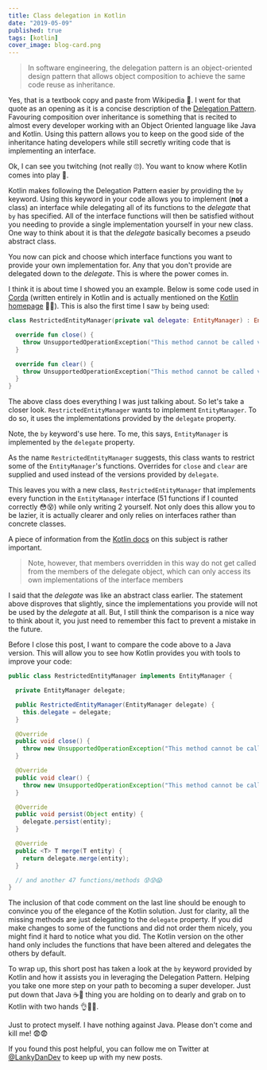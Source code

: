 ```yaml
---
title: Class delegation in Kotlin
date: "2019-05-09"
published: true
tags: [kotlin]
cover_image: blog-card.png
---
```


> In software engineering, the delegation pattern is an object-oriented design pattern that allows object composition to achieve the same code reuse as inheritance.

Yes, that is a textbook copy and paste from Wikipedia 😬. I went for that quote as an opening as it is a concise description of the [Delegation Pattern](https://en.wikipedia.org/wiki/Delegation_pattern). Favouring composition over inheritance is something that is recited to almost every developer working with an Object Oriented language like Java and Kotlin. Using this pattern allows you to keep on the good side of the inheritance hating developers while still secretly writing code that is implementing an interface.

Ok, I can see you twitching (not really 🙄). You want to know where Kotlin comes into play 🤔.

Kotlin makes following the Delegation Pattern easier by providing the `by` keyword. Using this keyword in your code allows you to implement (__not__ a class) an interface while delegating all of its functions to the _delegate_ that `by` has specified. All of the interface functions will then be satisfied without you needing to provide a single implementation yourself in your new class. One way to think about it is that the _delegate_ basically becomes a pseudo abstract class.

You now can pick and choose which interface functions you want to provide your own implementation for. Any that you don't provide are delegated down to the _delegate_. This is where the power comes in.

I think it is about time I showed you an example. Below is some code used in [Corda](https://github.com/corda/corda) (written entirely in Kotlin and is actually mentioned on the [Kotlin homepage](https://kotlinlang.org/) 👏👏). This is also the first time I saw `by` being used:

```kotlin
class RestrictedEntityManager(private val delegate: EntityManager) : EntityManager by delegate {

  override fun close() {
    throw UnsupportedOperationException("This method cannot be called via ServiceHub.withEntityManager.")
  }

  override fun clear() {
    throw UnsupportedOperationException("This method cannot be called via ServiceHub.withEntityManager.")
  }
}
```

The above class does everything I was just talking about. So let's take a closer look. `RestrictedEntityManager` wants to implement `EntityManager`. To do so, it uses the implementations provided by the `delegate` property.

Note, the `by` keyword's use here. To me, this says, `EntityManager` is implemented `by` the `delegate` property.

As the name `RestrictedEntityManager` suggests, this class wants to restrict some of the `EntityManager`'s functions. Overrides for `close` and `clear` are supplied and used instead of the versions provided by `delegate`.

This leaves you with a new class, `RestrictedEntityManager` that implements every function in the `EntityManager` interface (51 functions if I counted correctly 😳😵) while only writing 2 yourself. Not only does this allow you to be lazier, it is actually clearer and only relies on interfaces rather than concrete classes.

A piece of information from the [Kotlin docs](https://kotlinlang.org/docs/reference/delegation.html#overriding-a-member-of-an-interface-implemented-by-delegation) on this subject is rather important.

> Note, however, that members overridden in this way do not get called from the members of the delegate object, which can only access its own implementations of the interface members

I said that the _delegate_ was like an abstract class earlier. The statement above disproves that slightly, since the implementations you provide will not be used by the _delegate_ at all. But, I still think the comparison is a nice way to think about it, you just need to remember this fact to prevent a mistake in the future.

Before I close this post, I want to compare the code above to a Java version. This will allow you to see how Kotlin provides you with tools to improve your code:

```java
public class RestrictedEntityManager implements EntityManager {

  private EntityManager delegate;

  public RestrictedEntityManager(EntityManager delegate) {
    this.delegate = delegate;
  }

  @Override
  public void close() {
    throw new UnsupportedOperationException("This method cannot be called via ServiceHub.withEntityManager.");
  }

  @Override
  public void clear() {
    throw new UnsupportedOperationException("This method cannot be called via ServiceHub.withEntityManager.");
  }

  @Override
  public void persist(Object entity) {
    delegate.persist(entity);
  }

  @Override
  public <T> T merge(T entity) {
    return delegate.merge(entity);
  }

  // and another 47 functions/methods 😰😰😱
}
```

The inclusion of that code comment on the last line should be enough to convince you of the elegance of the Kotlin solution. Just for clarity, all the missing methods are just delegating to the `delegate` property. If you did make changes to some of the functions and did not order them nicely, you might find it hard to notice what you did. The Kotlin version on the other hand only includes the functions that have been altered and delegates the others by default.

To wrap up, this short post has taken a look at the `by` keyword provided by Kotlin and how it assists you in leveraging the Delegation Pattern. Helping you take one more step on your path to becoming a super developer. Just put down that Java ☕🤮 thing you are holding on to dearly and grab on to Kotlin with two hands 👌👏👏. 

Just to protect myself. I have nothing against Java. Please don't come and kill me! 😨😨

If you found this post helpful, you can follow me on Twitter at [@LankyDanDev](https://twitter.com/LankyDanDev) to keep up with my new posts.